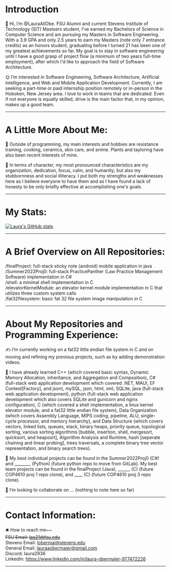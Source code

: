 # Introduction
🫡 Hi, I’m @LauraAllObe. FSU Alumni and current Stevens Institute of Technology (SIT) Mastsers student, I've earned my 
Bachelors of Science in Computer Science and am pursuing my Masters in Software Engineering. With a 3.9 GPA and only 
2.5 years to earn my Masters (note only 7 entrance credits) as an honors student, graduating before I turned 21 has been
one of my greatest achievements so far. My goal is to stay in software engineering until I have a good grasp of project 
flow (a minimum of two years full-time employment), after which I'd like to approach the field of Software Architecture.

🌞 I’m interested in Software Engineering, Software Architecture, Artificial Intelligence, and Web and Mobile Application
Development. Currently, I am seeking a part-time or paid internship position remotely or in-person in the Hoboken, 
New Jersey area. I love to work in teams that are dedicated. Even if not everyone is equally skilled, drive is the main 
factor that, in my opinion, makes up a good team.
___
# A Little More About Me:
🧸 Outside of programming, my main interests and hobbies are resistance training, cooking, ceramics, skin care, and 
anime. Plants and tayloring have also been recent interests of mine. 

🍯 In terms of character, my most pronounced characteristics are my organization, dedication, focus, calm, and humanity;
but also my stubbornness and social illiteracy. I put both my strengths and weaknesses here as I believe everyone to have
them and as I have found a lack of honesty to be only briefly effective at accomplishing one's goals.
___
# My Stats:
[![Laura's GitHub stats](https://github-readme-stats.vercel.app/api?username=LauraAllObe&theme=rose)](https://github.com/anuraghazra/github-readme-stats)
___
# A Brief Overview on All Repositories:
/finalProject: full-stack sticky note (android) mobile application in java  
/Summer2022Proj0: full-stack PracticePanther (Law Practice Management Software) implementation in C#  
/shell: a minimal shell implementation in C  
/elevatorKernelModule: an elevator kernel module implementation in C that utilizes three custom system calls  
/fat32filesystem: basic fat 32 file system image manipulation in C  
___ 
# About My Repositories and Programming Experience:
✍️ I’m currently working on a fat32 little endian file system in C and on moving and refining my previous projects, 
such as by adding demonstration videos.

📒 I have already learned C++ (which covered basic syntax, Dynamic Memory Allocation, inheritance, and Aggregation and 
Composition), C# (full-stack web application development which covered .NET, MAUI, EF Context[Factory], and json), mySQL, 
json, html, xml, SQLite, java (full-stack web application development), python (full-stack web application development 
which also covers SQLite and gunicorn and nginx configuration), C (which covered a shell implementation, a linux kernel 
elevator module, and a fat32 little endian file system), Data Organization (which covers Assembly Language, MIPS coding, 
pipeline, ALU, single-cycle processor, and memory hierarchy), and Data Structure (which covers vectors, linked lists, 
queues, stack, binary heaps, priority queue, topological sorting, various sorting algorithms [bubble, insertion, shell, 
mergesort, quicksort, and heaposrt], Algorithm Analysis and Runtime, hash [seperate chaining and linear probing], trees 
traversals, a complete binary tree vector representation, and binary search trees).

📜 My best individual projects can be found in the Summer2022Proj0 (C#) and ________ (Python) (future python repo to move 
from GitLab). My best team projects can be found in the finalProject (Java), ______ (C) (future COP4610 proj 1 repo clone), 
and ____ (C) (future COP4610 proj 3 repo clone).

🤝 I’m looking to collaborate on ... (nothing to note here so far)
___
# Contact Information:
🛎️ How to reach me~~  
~~FSU Email: lao21@fsu.edu~~  
Stevens Email: lobermai@stevens.edu  
General Email: lauraaobermaier@gmail.com  
Discord: laura2936  
LinkedIn: https://www.linkedin.com/in/laura-obermaier-977472226  
___
